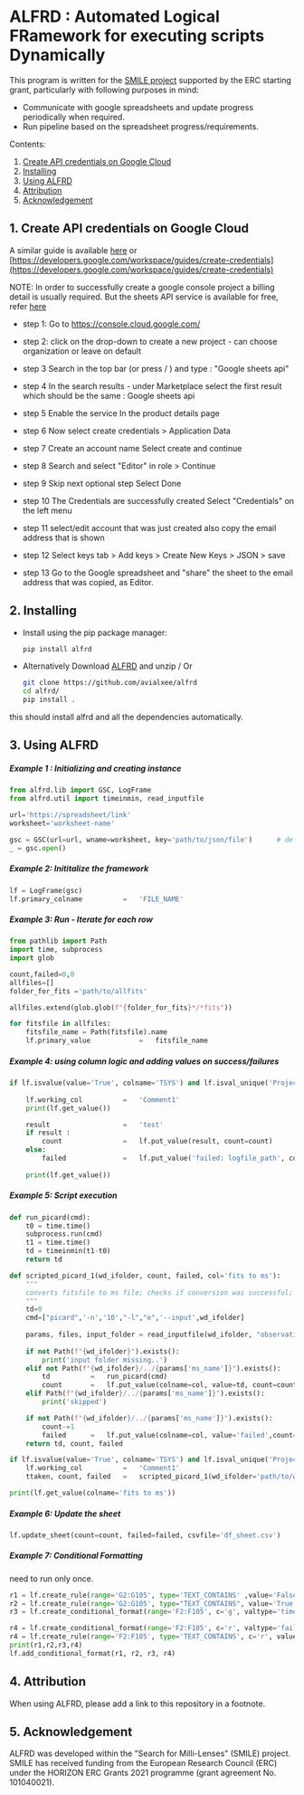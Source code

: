 # ALFRD : Automated Logical FRamework for executing scripts Dynamically

This program is written for the [SMILE project](smilescience.info) supported by the ERC starting grant, particularly with following purposes in mind:

- Communicate with google spreadsheets and update progress periodically when required.
- Run pipeline based on the spreadsheet progress/requirements.

Contents:
1. [Create API credentials on Google Cloud](#1-create-api-credentials-on-google-cloud)
2. [Installing](#2-installing)
3. [Using ALFRD](#3-using-alfrd)
4. [Attribution](#4-attribution)
5. [Acknowledgement](#5-acknowledgement)

## 1. Create API credentials on Google Cloud


A similar guide is available [here](https://developers.google.com/workspace/guides/create-credentials) or [https://developers.google.com/workspace/guides/create-credentials](https://developers.google.com/workspace/guides/create-credentials)

NOTE: In order to successfully create a google console project a billing detail is usually required. But the sheets API service is available for free, refer [here](https://developers.google.com/sheets/api/limits)

- step 1:
  Go to https://console.cloud.google.com/

- step 2: 
	click on the drop-down to create a new project 
		- can choose organization or leave on default

- step 3
  Search in the top bar (or press / ) and type : "Google sheets api"
  
- step 4
  In the search results - under Marketplace select the first result which should be the same : Google sheets api
  
- step 5
  Enable the service In the product details page 
  
- step 6
  Now select create credentials > Application Data
  
- step 7
  Create an account name
  Select create and continue
  
- step 8
  Search and select "Editor" in role > Continue
  
- step 9
  Skip next optional step
  Select Done
  
- step 10
  The Credentials are successfully created
  Select "Credentials" on the left menu
  
- step 11
  select/edit account that was just created
  also copy the email address that is shown
  
- step 12
  Select keys tab > Add keys > Create New Keys > JSON > save
  
- step 13
  Go to the Google spreadsheet and "share" the sheet to the email address that was copied, as Editor.

## 2. Installing

- Install using the pip package manager:
  ```bash
  pip install alfrd
  ```
- Alternatively Download [ALFRD](https://github.com/avialxee/alfrd) and unzip / Or 
    ```bash
   git clone https://github.com/avialxee/alfrd
   cd alfrd/
   pip install .
    ```
this should install alfrd and all the dependencies automatically.
    

## 3. Using ALFRD

##### Example 1 : Initializing and creating instance

```python
from alfrd.lib import GSC, LogFrame
from alfrd.util import timeinmin, read_inputfile

url='https://spreadsheet/link'
worksheet='worksheet-name'

gsc = GSC(url=url, wname=worksheet, key='path/to/json/file')      # default path for key = home/usr/.alfred
_ = gsc.open()
```

##### Example 2: Inititalize the framework

```python
lf = LogFrame(gsc)
lf.primary_colname          =   'FILE_NAME'
```

##### Example 3: Run - Iterate for each row

```python
from pathlib import Path
import time, subprocess
import glob

count,failed=0,0
allfiles=[]
folder_for_fits ='path/to/allfits'

allfiles.extend(glob.glob(f"{folder_for_fits}*/*fits"))

for fitsfile in allfiles:
    fitsfile_name = Path(fitsfile).name
    lf.primary_value            =   fitsfile_name
```

##### Example 4: using column logic and adding values on success/failures

```python
if lf.isvalue(value='True', colname='TSYS') and lf.isval_unique('Project'):
    
    lf.working_col          =   'Comment1'                                          # working column
    print(lf.get_value())

    result                  =   'test'
    if result :
        count               =   lf.put_value(result, count=count)                   
    else:
        failed              =   lf.put_value('failed: logfile_path', count=failed)
    
    print(lf.get_value())
```

##### Example 5: Script execution

```python
def run_picard(cmd):
    t0 = time.time()
    subprocess.run(cmd)
    t1 = time.time()
    td = timeinmin(t1-t0)
    return td

def scripted_picard_1(wd_ifolder, count, failed, col='fits to ms'):
    """
    converts fitsfile to ms file; checks if conversion was successful; skips if file exists; logs in the spreadsheet;
    """
    td=0
    cmd=["picard",'-n','10',"-l","e",'--input',wd_ifolder]
       
    params, files, input_folder = read_inputfile(wd_ifolder, "observation.inp")
    
    if not Path(f"{wd_ifolder}").exists():
        print('input folder missing..')
    elif not Path(f"{wd_ifolder}/../{params['ms_name']}").exists():
        td          =   run_picard(cmd)
        count       =   lf.put_value(colname=col, value=td, count=count)
    elif Path(f"{wd_ifolder}/../{params['ms_name']}").exists():
        print('skipped')

    if not Path(f"{wd_ifolder}/../{params['ms_name']}").exists():
        count-=1
        failed      =   lf.put_value(colname=col, value='failed',count=failed)
    return td, count, failed

if lf.isvalue(value='True', colname='TSYS') and lf.isval_unique('Project'):
    lf.working_col          =   'Comment1'
    ttaken, count, failed   =   scripted_picard_1(wd_ifolder='path/to/wd/input_template', count=count, failed=failed )

print(lf.get_value(colname='fits to ms'))
```

##### Example 6: Update the sheet

```python
lf.update_sheet(count=count, failed=failed, csvfile='df_sheet.csv')                     # if updating the sheet fails, a copy of the dataframe is saved locally at the csvfile path.

```


##### Example 7: Conditional Formatting
need to run only once.

```python
r1 = lf.create_rule(range='G2:G105', type='TEXT_CONTAINS' ,value='False', c='r')               # check if TSYS == False --> background color = red
r2 = lf.create_rule(range='G2:G105', type="TEXT_CONTAINS", value='True', custom_clr=lf.create_color(0.56, 0.77, 0.49))
r3 = lf.create_conditional_format(range='F2:F105', c='g', valtype='timeinmin')              # check if value in XXmYYs format --> background color = green

r4 = lf.create_conditional_format(range='F2:F105', c='r', valtype='fail')                   # check if value contains fail --> background color = red
r4 = lf.create_rule(range='F2:F105', type='TEXT_CONTAINS', c='r', value='fail')                # similar to above
print(r1,r2,r3,r4)
lf.add_conditional_format(r1, r2, r3, r4)
```

## 4. Attribution

When using ALFRD, please add a link to this repository in a footnote.

## 5. Acknowledgement

ALFRD was developed within the "Search for Milli-Lenses" (SMILE) project. SMILE has received funding from the European Research Council (ERC) under the HORIZON ERC Grants 2021 programme (grant agreement No. 101040021).